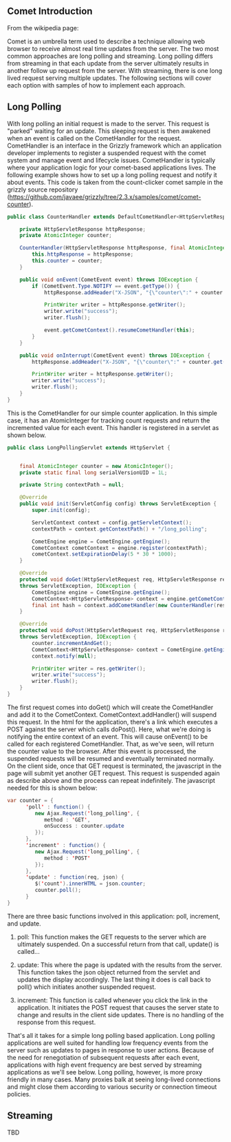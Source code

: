 ## Comet Introduction

From the wikipedia page:

Comet is an umbrella term used to describe a technique allowing web
browser to receive almost real time updates from the server. The two
most common approaches are long polling and streaming. Long polling
differs from streaming in that each update from the server ultimately
results in another follow up request from the server. With streaming,
there is one long lived request serving multiple updates. The following
sections will cover each option with samples of how to implement each
approach.

## Long Polling

With long polling an initial request is made to the server. This request
is "parked" waiting for an update. This sleeping request is then
awakened when an event is called on the CometHandler for the request.
CometHandler is an interface in the Grizzly framework which an
application developer implements to register a suspended request with
the comet system and manage event and lifecycle issues. CometHandler is
typically where your application logic for your comet-based applications
lives. The following example shows how to set up a long polling request
and notify it about events. This code is taken from the count-clicker
comet sample in the grizzly source repository
(https://github.com/javaee/grizzly/tree/2.3.x/samples/comet/comet-counter).

```java
public class CounterHandler extends DefaultCometHandler<HttpServletResponse> {

    private HttpServletResponse httpResponse;
    private AtomicInteger counter;

    CounterHandler(HttpServletResponse httpResponse, final AtomicInteger counter) {
        this.httpResponse = httpResponse;
        this.counter = counter;
    }

    public void onEvent(CometEvent event) throws IOException {
        if (CometEvent.Type.NOTIFY == event.getType()) {
            httpResponse.addHeader("X-JSON", "{\"counter\":" + counter.get() + " }");

            PrintWriter writer = httpResponse.getWriter();
            writer.write("success");
            writer.flush();

            event.getCometContext().resumeCometHandler(this);
        }
    }

    public void onInterrupt(CometEvent event) throws IOException {
        httpResponse.addHeader("X-JSON", "{\"counter\":" + counter.get() + " }");

        PrintWriter writer = httpResponse.getWriter();
        writer.write("success");
        writer.flush();
    }
}
```

This is the CometHandler for our simple counter application. In this
simple case, it has an AtomicInteger for tracking count requests and
return the incremented value for each event. This handler is registered
in a servlet as shown below.

```java
public class LongPollingServlet extends HttpServlet {


    final AtomicInteger counter = new AtomicInteger();
    private static final long serialVersionUID = 1L;

    private String contextPath = null;

    @Override
    public void init(ServletConfig config) throws ServletException {
        super.init(config);

        ServletContext context = config.getServletContext();
        contextPath = context.getContextPath() + "/long_polling";

        CometEngine engine = CometEngine.getEngine();
        CometContext cometContext = engine.register(contextPath);
        cometContext.setExpirationDelay(5 * 30 * 1000);
    }

    @Override
    protected void doGet(HttpServletRequest req, HttpServletResponse res)
    throws ServletException, IOException {
        CometEngine engine = CometEngine.getEngine();
        CometContext<HttpServletResponse> context = engine.getCometContext(contextPath);
        final int hash = context.addCometHandler(new CounterHandler(res, counter));
    }

    @Override
    protected void doPost(HttpServletRequest req, HttpServletResponse res)
    throws ServletException, IOException {
        counter.incrementAndGet();
        CometContext<HttpServletResponse> context = CometEngine.getEngine().getCometContext(contextPath);
        context.notify(null);

        PrintWriter writer = res.getWriter();
        writer.write("success");
        writer.flush();
    }
}
```

The first request comes into doGet() which will create the CometHandler
and add it to the CometContext. CometContext.addHandler() will suspend
this request. In the html for the application, there's a link which
executes a POST against the server which calls doPost(). Here, what
we're doing is notifying the entire context of an event. This will cause
onEvent() to be called for each registered CometHandler. That, as we've
seen, will return the counter value to the browser. After this event is
processed, the suspended requests will be resumed and eventually
terminated normally. On the client side, once that GET request is
terminated, the javascript in the page will submit yet another GET
request. This request is suspended again as describe above and the
process can repeat indefinitely. The javascript needed for this is shown
below:

```java
var counter = {
      'poll' : function() {
         new Ajax.Request('long_polling', {
            method : 'GET',
            onSuccess : counter.update
         });
      },
      'increment' : function() {
         new Ajax.Request('long_polling', {
            method : 'POST'
         });
      },
      'update' : function(req, json) {
         $('count').innerHTML = json.counter;
         counter.poll();
      }
}
```

There are three basic functions involved in this application: poll,
increment, and update.

1.  poll: This function makes the GET requests to the server which are
    ultimately suspended. On a successful return from that call,
    update() is called...

2.  update: This where the page is updated with the results from the
    server. This function takes the json object returned from the
    servlet and updates the display accordingly. The last thing it does
    is call back to poll() which initiates another suspended request.

3.  increment: This function is called whenever you click the link in
    the application. It initiates the POST request that causes the
    server state to change and results in the client side updates. There
    is no handling of the response from this request.

That's all it takes for a simple long polling based application. Long
polling applications are well suited for handling low frequency events
from the server such as updates to pages in response to user actions.
Because of the need for renegotiation of subsequent requests after each
event, applications with high event frequency are best served by
streaming applications as we'll see below. Long polling, however, is
more proxy friendly in many cases. Many proxies balk at seeing
long-lived connections and might close them according to various
security or connection timeout policies.

## Streaming

TBD
